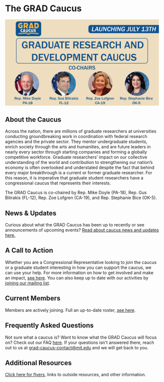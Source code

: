 # The GRAD Caucus

[<img style="float: center;" width=1920 src="/docs/assets/announcement_banner.png">](launch-event.md)

## About the Caucus

Across the nation, there are millions of graduate researchers at universities conducting groundbreaking work in coordination with federal research agencies and the private sector. They mentor undergraduate students, enrich society through the arts and humanities, and are future leaders in nearly every sector through starting companies and forming a globally competitive workforce. Graduate researchers’ impact on our collective understanding of the world and contribution to strengthening our nation’s economy is often overlooked and understated despite the fact that behind every major breakthrough is a current or former graduate researcher. For this reason, it is imperative that graduate student researchers have a congressional caucus that represents their interests.

The GRAD Caucus is co-chaired by Rep. Mike Doyle (PA-18), Rep. Gus Bilirakis (FL-12), Rep. Zoe Lofgren (CA-19), and Rep. Stephanie Bice (OK-5).

## News & Updates
Curious about what the GRAD Caucus has been up to recently or see announcements of upcoming events? [Read about caucus news and updates here.](news-and-updates.md)

## A Call to Action
Whether you are a Congressional Representative looking to join the caucus or a graduate student interesting in how you can support the caucus, we can use your help. For more information on how to get involved and make an impact, [see here](how-to-get-involved.md). You can also keep up to date with our activities by [joining our mailing list](https://mailman.mit.edu/mailman/listinfo/grad-caucus-updates).

## Current Members
Members are actively joining. Full an up-to-date roster, [see here](roster.md).

## Frequently Asked Questions
Not sure what a caucus is? Want to know what the GRAD Caucus will focus on? Check out our FAQ [here](FAQ.md). If your questions isn't answered there, reach out to us at [grad-caucus-contact@mit.edu](mailto:grad-caucus-contact@mit.edu) and we will get back to you.

## Additional Resources
[Click here for flyers](resources.md), links to outside resources, and other information.
